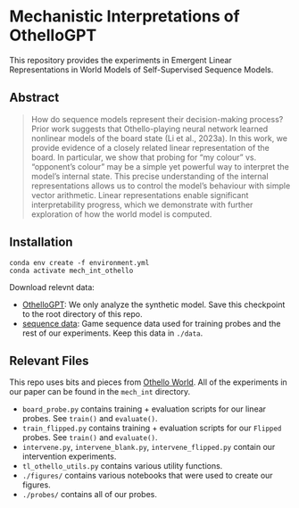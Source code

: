 # Mechanistic Interpretations of OthelloGPT

This repository provides the experiments in Emergent Linear Representations in World Models of Self-Supervised Sequence Models.


## Abstract

> How do sequence models represent their decision-making process? Prior work suggests that Othello-playing neural network learned nonlinear models of the board state (Li et al., 2023a). In this work, we provide evidence of a closely related linear representation of the board. In particular, we show that probing for “my colour” vs. “opponent’s colour” may be a simple yet powerful way to interpret the model’s internal state. This precise understanding of the internal representations allows us to control the model’s behaviour with simple vector arithmetic. Linear representations enable significant interpretability progress, which we demonstrate with further exploration of how the world model is computed.

## Installation

```
conda env create -f environment.yml
conda activate mech_int_othello
```

Download relevnt data:

* [OthelloGPT](https://drive.google.com/drive/folders/1bpnwJnccpr9W-N_hzXSm59hT7Lij4HxZ?usp=sharing): We only analyze the synthetic model. Save this checkpoint to the root directory of this repo.
* [sequence data](https://drive.google.com/drive/folders/1SdBk94m3QJW0w4sfx6MQlh7BtyQlYeRl?usp=sharing): Game sequence data used for training probes and the rest of our experiments. Keep this data in `./data`.


## Relevant Files

This repo uses bits and pieces from [Othello World](https://github.com/likenneth/othello_world).
All of the experiments in our paper can be found in the `mech_int` directory.

* `board_probe.py` contains training + evaluation scripts for our linear probes. See `train()` and `evaluate()`.
* `train_flipped.py` contains training + evaluation scripts for our `Flipped` probes. See `train()` and `evaluate()`.
* `intervene.py`, `intervene_blank.py`, `intervene_flipped.py` contain our intervention experiments. 
* `tl_othello_utils.py` contains various utility functions.
* `./figures/` contains various notebooks that were used to create our figures.
* `./probes/` contains all of our probes.


